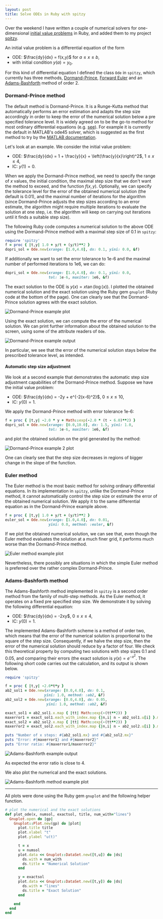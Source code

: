 ```yaml
---
layout: post
title: Solve ODEs in Ruby with spitzy 
---
```


Over the weekend I have written a couple of numerical solvers for one-dimensional [initial value problems](http://en.wikipedia.org/wiki/Initial_value_problem) in Ruby, and added them to my project [spitzy](https://github.com/agisga/spitzy).

An initial value problem is a differential equation of the form 

* ODE: $\frac{dy}{dx} = f(x,y)$ for $a \leq x \leq b$,
* with initial condition $y(a) = y_0$.

For this kind of differential equation I defined the class `Ode` in `spitzy`, which currently has three methods, [Dormand-Prince](http://en.wikipedia.org/wiki/Dormand%E2%80%93Prince_method), [Forward Euler](http://en.wikipedia.org/wiki/Euler_method) and an [Adams-Bashforth](http://en.wikipedia.org/wiki/Linear_multistep_method) method of order 2.

### Dormand-Prince method

The default method is Dormand-Prince. It is a Runge-Kutta method that automatically performs an error estimation and adapts the step size accordingly in order to keep the error of the numerical solution below a pre specified tolerance level. It is widely agreed on to be the go-to method for most ordinary differential equations (e.g. [see](http://www.ams.org/journals/mcom/1986-46-173/S0025-5718-1986-0815836-3/S0025-5718-1986-0815836-3.pdf)). For example it is currently the default in MATLAB's ode45 solver, which is suggested as the first method to try by the [MATLAB documentation](http://www.mathworks.com/help/matlab/ref/ode45.html#bti6n8p-45).

Let's look at an example. We consider the initial value problem:

* ODE: $\frac{dy}{dx} = 1 + \frac{y}{x} + \left(\frac{y}{x}\right)^2$, $1 \leq x \leq 4$,
* IC: $y(1) = 0$.

When we apply the Dormand-Prince method, we need to specify the range of $x$ values, the initial condition, the maximal step size that we don't want the method to exceed, and the function $f(x,y)$. Optionally, we can specify the tolerance level for the error of the obtained numerical solution (the default is 0.01), and the maximal number of iterations for the algorithm (since Dormand-Prince adjusts the step sizes according to an error estimate, the algorithm might require multiple iterations to evaluate the solution at one step, i.e. the algorithm will keep on carrying out iterations until it finds a suitable step size).

The following Ruby code computes a numerical solution to the above ODE using the Dormand-Prince method with a maximal step size of 0.1 in `spitzy`:

```ruby
require 'spitzy'
f = proc { |t,y| 1.0 + y/t + (y/t)**2 }
dopri_sol = Ode.new(xrange: [1.0,4.0], dx: 0.1, yini: 0.0, &f) 
```

If additionally we want to set the error tolerance to 1e-6 and the maximal number of performed iterations to 1e6, we can do:

```ruby
dopri_sol = Ode.new(xrange: [1.0,4.0], dx: 0.1, yini: 0.0, 
                    tol: 1e-6, maxiter: 1e6, &f) 
```

The exact solution to the ODE is $y(x) = x\tan(\log(x))$. I plotted the obtained numerical solution and the exact solution using the Ruby gem `gnuplot` (Ruby code at the bottom of the page). One can clearly see that the Dormand-Prince solution agrees with the exact solution.

![Dormand-Prince example plot](/images/dopri.png?raw=true "Dormand-Prince example plot")

Using the exact solution, we can compute the error of the numerical solution. We can print further information about the obtained solution to the screen, using some of the attribute readers of `Ode`.

![Dormand-Prince example output](/images/dopri_output.png?raw=true "Dormand-Prince example output")

In particular, we see that the error of the numerical solution stays below the prescribed tolerance level, as intended.

#### Automatic step size adjustment

We look at a second example that demonstrates the automatic step size adjustment capabilities of the Dormand-Prince method. Suppose we have the initial value problem:

* ODE: $\frac{dy}{dx} = -2y + e^{-2(x-6)^2}$, $0 \leq x \leq 10$,
* IC: $y(0) = 1$.

We apply the Dormand-Prince method with error tolerance 1e-6:

```ruby
f = proc { |t,y| -2.0 * y + Math::exp(-2.0 * (t - 6.0)**2) }
dopri_sol = Ode.new(xrange: [0.0,10.0], dx: 1.5, yini: 1.0, 
                    tol: 1e-6, maxiter: 1e6, &f) 
```

and plot the obtained solution on the grid generated by the method:

![Dormand-Prince example 2 plot](/images/dopri2.png?raw=true "Dormand-Prince example 2 plot")

One can clearly see that the step size decreases in regions of bigger change in the slope of the function.

### Euler method

The Euler method is the most basic method for solving ordinary differential equations. In its implementation in `spitzy`, unlike the Dormand-Prince method, it cannot automatically control the step size or estimate the error of the obtained numerical solution. We apply it to the same differential equation as in the Dormand-Prince example above.

```ruby
f = proc { |t,y| 1.0 + y/t + (y/t)**2 }
euler_sol = Ode.new(xrange: [1.0,4.0], dx: 0.01,
                    yini: 0.0, method: :euler, &f) 
```

If we plot the obtained numerical solution, we can see that, even though the Euler method evaluates the solution at a much finer grid, it performs much worse than the Dormand-Prince method.

![Euler method example plot](/images/euler_plot.png?raw=true "Euler method example plot")

Nevertheless, there possibly are situations in which the simple Euler method is preferred over the rather complex Dormand-Prince.

### Adams-Bashforth method

The Adams-Bashforth method implemented in `spitzy` is a second order method from the family of multi-step methods. As the Euler method, it operates on a fixed pre specified step size.
We demonstrate it by solving the following differential equation:

* ODE: $\frac{dy}{dx} = -2xy$, $0 \leq x \leq 4$,
* IC: $y(0) = 1$.

The implemented Adams-Bashforth scheme is a method of order two, which means that the error of the numerical solution is proportional to the square of the step size. Consequently, if we halve the step size, then the error of the numerical solution should reduce by a factor of four. We check this theoretical property by computing two solutions with step sizes 0.1 and 0.05, and comparing their errors (the exact solution is $y(x) = e^{-x^2}$. The following short code carries out the calculation, and its output is shown below.

```ruby
require 'spitzy'

f = proc { |t,y| -2.0*t*y }
ab2_sol1 = Ode.new(xrange: [0.0,4.0], dx: 0.1, 
                  yini: 1.0, method: :ab2, &f) 
ab2_sol2 = Ode.new(xrange: [0.0,4.0], dx: 0.05, 
                   yini: 1.0, method: :ab2, &f) 

exact_sol1 = ab2_sol1.x.map { |tt| Math::exp(-(tt**2)) }
maxerror1 = exact_sol1.each_with_index.map {|n,i| n - ab2_sol1.u[i] }.max.abs
exact_sol2 = ab2_sol2.x.map { |tt| Math::exp(-(tt**2)) }
maxerror2 = exact_sol2.each_with_index.map {|n,i| n - ab2_sol2.u[i] }.max.abs

puts "Number of x steps: #{ab2_sol1.mx} and #{ab2_sol2.mx}"
puts "Error: #{maxerror1} and #{maxerror2}"
puts "Error ratio: #{maxerror1/maxerror2}"
```

![Adams-Bashforth example output](/images/ab2_output.png?raw=true "Adams-Bashforth example output")

As expected the error ratio is close to 4.

We also plot the numerical and the exact solutions.

![Adams-Bashforth method example plot](/images/ab2_plot.png?raw=true "Adams-Bashforth method example plot")

---------------

All plots were done using the Ruby gem `gnuplot` and the following helper function.

```ruby
# plot the numerical and the exact solutions
def plot_ode(x, numsol, exactsol, title, num_with="lines")
  Gnuplot.open do |gp|
    Gnuplot::Plot.new(gp) do |plot|
      plot.title title
      plot.xlabel "t"
      plot.ylabel "u(t)"

      t = x
      u = numsol 
      plot.data << Gnuplot::DataSet.new([t,u]) do |ds|
        ds.with = num_with
        ds.title = "Numerical Solution"
      end

      y = exactsol
      plot.data << Gnuplot::DataSet.new([t,y]) do |ds|
        ds.with = "lines"
        ds.title = "Exact Solution"
      end

    end
  end
end
```
